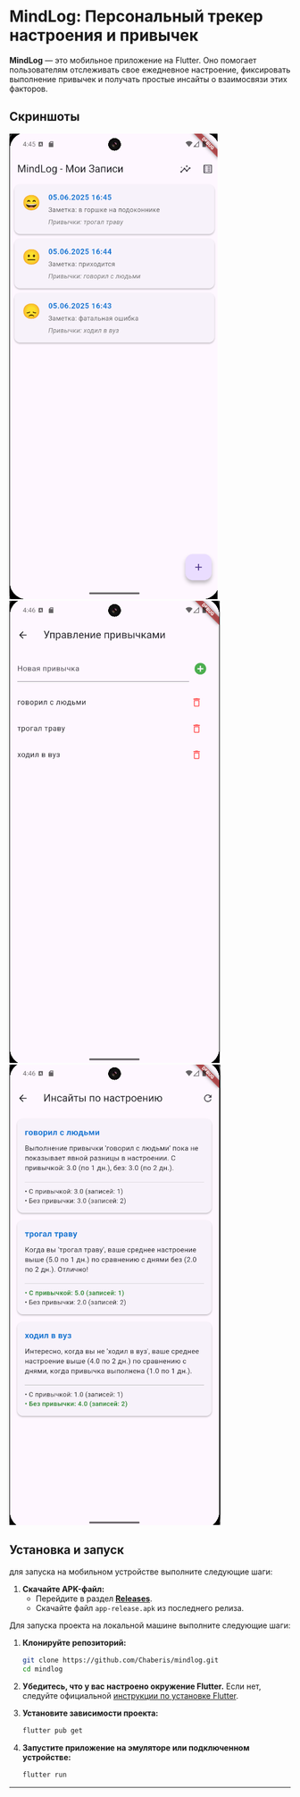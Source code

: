 # MindLog: Персональный трекер настроения и привычек

**MindLog** — это мобильное приложение на Flutter. Оно помогает пользователям отслеживать свое ежедневное настроение, фиксировать выполнение привычек и получать простые инсайты о взаимосвязи этих факторов.


## Скриншоты


![Скриншот Главного экрана](screenshots/main_screen.png)
![Скриншот Добавления записи](screenshots/add_entry_screen.png)
![Скриншот Инсайтов](screenshots/insights_screen.png)


## Установка и запуск

для запуска на мобильном устройстве выполните следующие шаги:

1.  **Скачайте APK-файл:**
    *   Перейдите в раздел **[Releases](https://github.com/Chaberis/mindlog/releases)**.
    *   Скачайте файл `app-release.apk` из последнего релиза.

Для запуска проекта на локальной машине выполните следующие шаги:

1.  **Клонируйте репозиторий:**
    ```bash
    git clone https://github.com/Chaberis/mindlog.git
    cd mindlog
    ```

2.  **Убедитесь, что у вас настроено окружение Flutter.**
    Если нет, следуйте официальной [инструкции по установке Flutter](https://flutter.dev/docs/get-started/install).

3.  **Установите зависимости проекта:**
    ```bash
    flutter pub get
    ```

4.  **Запустите приложение на эмуляторе или подключенном устройстве:**
    ```bash
    flutter run
    ```
---
